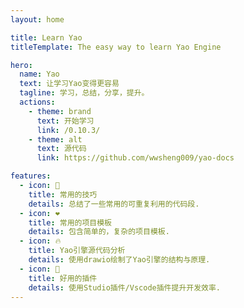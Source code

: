 ```yaml
---
layout: home

title: Learn Yao
titleTemplate: The easy way to learn Yao Engine

hero:
  name: Yao
  text: 让学习Yao变得更容易
  tagline: 学习，总结，分享，提升。
  actions:
    - theme: brand
      text: 开始学习
      link: /0.10.3/
    - theme: alt
      text: 源代码
      link: https://github.com/wwsheng009/yao-docs

features:
  - icon: 📝
    title: 常用的技巧
    details: 总结了一些常用的可重复利用的代码段.
  - icon: ❤️
    title: 常用的项目模板
    details: 包含简单的，复杂的项目模板.
  - icon: 🔥
    title: Yao引擎源代码分析
    details: 使用drawio绘制了Yao引擎的结构与原理.
  - icon: 🚀
    title: 好用的插件
    details: 使用Studio插件/Vscode插件提升开发效率.
---
```

